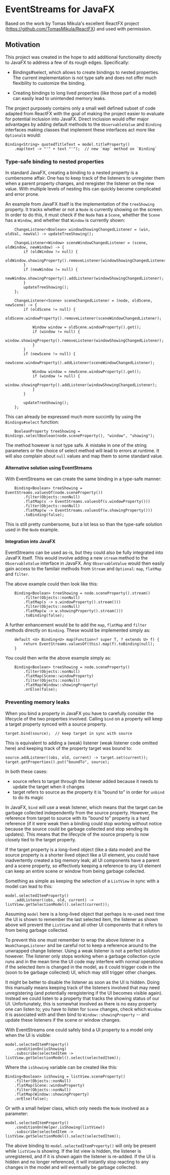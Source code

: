 # EventStreams for JavaFX

Based on the work by Tomas Mikula's excellent ReactFX project (https://github.com/TomasMikula/ReactFX)
and used with permission.

## Motivation

This project was created in the hope to add additional functionality directly to JavaFX to address
a few of its rough edges. Specifically:

- Bindings#select, which allows to create bindings to nested properties.  The current implementation
is not type safe and does not offer much flexibility to customize the binding.

- Creating bindings to long lived properties (like those part of a model) can easily lead to unintended
memory leaks.

The project purposely contains only a small well defined subset of code adapted from ReactFX with the goal
of making the project easier to evaluate for potential inclusion into JavaFX.  Direct inclusion would
offer major advantages by adding default methods to the `ObservableValue` and `Binding` interfaces making
classes that implement these interfaces act more like `Optional`s would:

    Binding<String> quotedTitleText = model.titleProperty()
        .map(text -> "'" + text "'");  // new `map` method on `Binding`

### Type-safe binding to nested properties

In standard JavaFX, creating a binding to a nested property is a cumbersome affair.  One has to keep
track of the listeners to unregister them when a parent property changes, and reregister the listener
on the new value.  With multiple levels of nesting this can quickly become complicated and error prone.

An example from JavaFX itself is the implementation of the `treeShowing` property.  It tracks whether
or not a `Node` is currently showing on the screen.  In order to do this, it must check if the `Node`
has a `Scene`, whether the `Scene` has a `Window`, and whether that `Window` is currently shown:

        ChangeListener<Boolean> windowShowingChangedListener = (win, oldVal, newVal) -> updateTreeShowing();

        ChangeListener<Window> sceneWindowChangedListener = (scene, oldWindow, newWindow) -> {
            if (oldWindow != null) {
                oldWindow.showingProperty().removeListener(windowShowingChangedListener);
            }
            if (newWindow != null) {
                newWindow.showingProperty().addListener(windowShowingChangedListener);
            }
            updateTreeShowing();
        };

        ChangeListener<Scene> sceneChangedListener = (node, oldScene, newScene) -> {
            if (oldScene != null) {
                oldScene.windowProperty().removeListener(sceneWindowChangedListener);

                Window window = oldScene.windowProperty().get();
                if (window != null) {
                    window.showingProperty().removeListener(windowShowingChangedListener);
                }
            }
            if (newScene != null) {
                newScene.windowProperty().addListener(sceneWindowChangedListener);

                Window window = newScene.windowProperty().get();
                if (window != null) {
                    window.showingProperty().addListener(windowShowingChangedListener);
                }
            }

            updateTreeShowing();
        };

This can already be expressed much more succintly by using the `Bindings#select` function:

        BooleanProperty treeShowing = Bindings.selectBoolean(node.sceneProperty(), "window", "showing");

The method however is not type safe.  A mistake in one of the string parameters or the choice of select
method will lead to errors at runtime.  It will also complain about `null` values and map them to some
standard value.

#### Alternative solution using EventStreams

With EventStreams we can create the same binding in a type-safe manner:

        Binding<Boolean> treeShowing = EventStreams.valuesOf(node.sceneProperty())
            .filter(Objects::nonNull)
            .flatMap(s -> EventStreams.valuesOf(s.windowProperty()))
            .filter(Objects::nonNull)
            .flatMap(w -> EventStreams.valuesOf(w.showingProperty()))
            .toBinding(false);

This is still pretty cumbersome, but a lot less so than the type-safe solution used in the `Node` example.

#### Integration into JavaFX

EventStreams can be used as-is, but they could also be fully integrated into JavaFX itself.  This
would involve adding a new `stream` method to the `ObservableValue` interface in JavaFX.  Any 
`ObservableValue` would then easily gain access to the familair methods from `Stream` and `Optional`:
`map`, `flatMap` and `filter`.

The above example could then look like this:

        Binding<Boolean> treeShowing = node.sceneProperty().stream()
            .filter(Objects::nonNull)
            .flatMap(s -> s.windowProperty().stream()))
            .filter(Objects::nonNull)
            .flatMap(w -> w.showingProperty().stream()))
            .toBinding(false);

A further enhancement would be to add the `map`, `flatMap` and `filter` methods directly on
`Binding`.  These would be implemented simply as:

        default <U> Binding<U> map(Function<? super T, ? extends U> f) {
            return EventStreams.valuesOf(this).map(f).toBinding(null);
        }

You could then write the above example simply as:

        Binding<Boolean> treeShowing = node.sceneProperty()
            .filter(Objects::nonNull)
            .flatMap(Scene::windowProperty)
            .filter(Objects::nonNull)
            .flatMap(Window::showingProperty)
            .orElse(false);

### Preventing memory leaks

When you bind a property in JavaFX you have to carefully consider the lifecycle of the two properties
involved. Calling `bind` on a property will keep a target property synced with a source property.

    target.bind(source);  // keep target in sync with source

This is equivalent to adding a (weak) listener (weak listener code omitted here) and keeping
track of the property target was bound to:

    source.addListener((obs, old, current) -> target.set(current));
    target.getProperties().put("boundTo", source);

In both these cases:

- source refers to target through the listener added because it needs to update the target when it changes
- target refers to source as the property it is "bound to" in order for `unbind` to do its magic

In JavaFX, `bind` will use a weak listener, which means that the target can be garbage collected independently
from the source property.  However, the reference from target to source with its "bound to" property is a hard
reference (if it were weak then a binding could stop working without notice because the source could be 
garbage collected and stop sending its updates).  This means that the lifecycle of the source property is
now closely tied to the target property.

If the target property is a long-lived object (like a data model) and the source property is a shorter lived
object like a UI element, you could have inadvertently created a big memory leak; all UI components
have a parent and a scene property, so effectively keeping a reference to any UI element can keep an entire
scene or window from being garbage collected.

Something as simple as keeping the selection of a `ListView` in sync with a model can lead to this:

    model.selectedItemProperty()
        .addListener((obs, old, current) -> listView.getSelectionModel().select(current));

Assuming `model` here is a long-lived object that perhaps is re-used next time the UI is shown to remember
the last selected item, the listener as shown above will prevent the `ListView` and all other UI components
that it refers to from being garbage collected.

To prevent this one must remember to wrap the above listener in a `WeakChangeListener` and be careful not
to keep a reference around to the unwrapped change listener.  Using a weak listener is not a perfect
solution however.  The listener only stops working when a garbage collection cycle runs and in the mean
time the UI code may interfere with normal operations if the selected item is changed in the model, as it
could trigger code in the (soon to be garbage collected) UI, which may still trigger other changes.

It might be better to disable the listener as soon as the UI is hidden.  Doing this manually means keeping
track of the listeners involved that may need unregistering (and potentially reregistering if the UI becomes
visible again).  Instead we could listen to a property that tracks the showing status of our UI.
Unfortunately, this is somewhat involved as there is no easy property one can listen to; you have to listen
for `Scene` changes, check which `Window` it is associated with and then bind to  `Window::showingProperty`
-- and update these listeners if the scene or window changes.

With EventStreams one could safely bind a UI property to a model only when the UI is visible:

    model.selectedItemProperty()
        .conditionOn(isShowing)
        .subscribe(selectedItem -> listView.getSelectionModel().select(selectedItem));

Where the `isShowing` variable can be created like this:

    Binding<Boolean> isShowing = listView.sceneProperty()
        .filter(Objects::nonNull)
        .flatMap(Scene::windowProperty)
        .filter(Objects::nonNull)
        .flatMap(Window::showingProperty)
        .orElse(false);

Or with a small helper class, which only needs the `Node` involved as a parameter:

    model.selectedItemProperty()
        .conditionOn(Helper.isShowing(listView))
        .subscribe(selectedItem -> listView.getSelectionModel().select(selectedItem));

The above binding to `model.selectedItemProperty()` will only be present while `listView` is
showing.  If the list view is hidden, the listener is unregistered, and if it is shown again
the listener is re-added.  If the UI is hidden and no longer referenced, it will instantly stop
reacting to any changes in the model and will eventually be garbage collected.